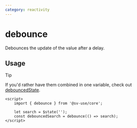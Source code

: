 ```yaml
---
category: reactivity
---
```


# debounce

Debounces the update of the value after a delay.

## Usage

> [!TIP]
> If you'd rather have them combined in one variable, check out [debouncedState](/docs/core/debounced-state).

```svelte
<script>
	import { debounce } from '@sv-use/core';

	let search = $state('');
	const debouncedSearch = debounce(() => search);
</script>
```
